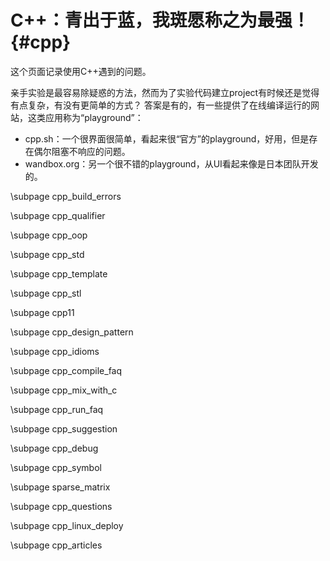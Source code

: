 C++：青出于蓝，我斑愿称之为最强！{#cpp}
=====================

这个页面记录使用C++遇到的问题。

亲手实验是最容易除疑惑的方法，然而为了实验代码建立project有时候还是觉得有点复杂，有没有更简单的方式？
答案是有的，有一些提供了在线编译运行的网站，这类应用称为“playground”：

- cpp.sh：一个很界面很简单，看起来很“官方”的playground，好用，但是存在偶尔阻塞不响应的问题。
- wandbox.org：另一个很不错的playground，从UI看起来像是日本团队开发的。

\subpage cpp_build_errors

\subpage cpp_qualifier

\subpage cpp_oop

\subpage cpp_std

\subpage cpp_template

\subpage cpp_stl

\subpage cpp11

\subpage cpp_design_pattern

\subpage cpp_idioms

\subpage cpp_compile_faq

\subpage cpp_mix_with_c

\subpage cpp_run_faq

\subpage cpp_suggestion

\subpage cpp_debug

\subpage cpp_symbol

\subpage sparse_matrix

\subpage cpp_questions

\subpage cpp_linux_deploy

\subpage cpp_articles